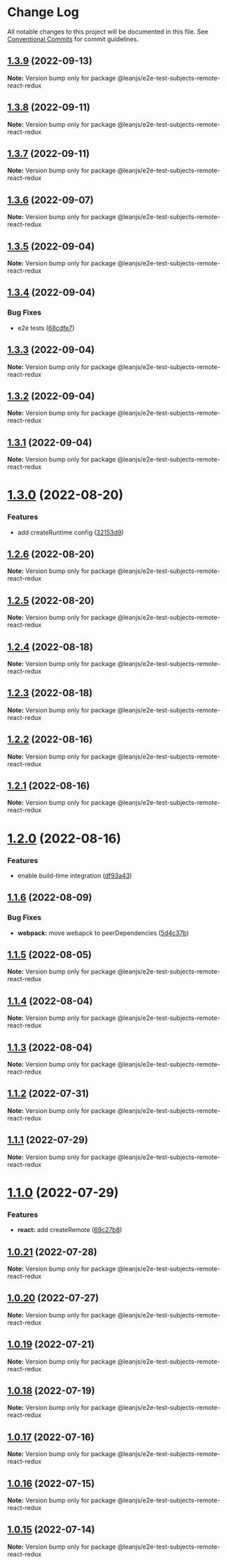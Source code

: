 # Change Log

All notable changes to this project will be documented in this file.
See [Conventional Commits](https://conventionalcommits.org) for commit guidelines.

## [1.3.9](https://github.com/leanjs/leanjs/compare/@leanjs/e2e-test-subjects-remote-react-redux@1.3.8...@leanjs/e2e-test-subjects-remote-react-redux@1.3.9) (2022-09-13)

**Note:** Version bump only for package @leanjs/e2e-test-subjects-remote-react-redux





## [1.3.8](https://github.com/leanjs/leanjs/compare/@leanjs/e2e-test-subjects-remote-react-redux@1.3.7...@leanjs/e2e-test-subjects-remote-react-redux@1.3.8) (2022-09-11)

**Note:** Version bump only for package @leanjs/e2e-test-subjects-remote-react-redux





## [1.3.7](https://github.com/leanjs/leanjs/compare/@leanjs/e2e-test-subjects-remote-react-redux@1.3.6...@leanjs/e2e-test-subjects-remote-react-redux@1.3.7) (2022-09-11)

**Note:** Version bump only for package @leanjs/e2e-test-subjects-remote-react-redux





## [1.3.6](https://github.com/leanjs/leanjs/compare/@leanjs/e2e-test-subjects-remote-react-redux@1.3.5...@leanjs/e2e-test-subjects-remote-react-redux@1.3.6) (2022-09-07)

**Note:** Version bump only for package @leanjs/e2e-test-subjects-remote-react-redux





## [1.3.5](https://github.com/leanjs/leanjs/compare/@leanjs/e2e-test-subjects-remote-react-redux@1.3.4...@leanjs/e2e-test-subjects-remote-react-redux@1.3.5) (2022-09-04)

**Note:** Version bump only for package @leanjs/e2e-test-subjects-remote-react-redux





## [1.3.4](https://github.com/leanjs/leanjs/compare/@leanjs/e2e-test-subjects-remote-react-redux@1.3.3...@leanjs/e2e-test-subjects-remote-react-redux@1.3.4) (2022-09-04)


### Bug Fixes

* e2e tests ([68cdfe7](https://github.com/leanjs/leanjs/commit/68cdfe71a5b0525badc62be1bded4da1b919c513))





## [1.3.3](https://github.com/leanjs/leanjs/compare/@leanjs/e2e-test-subjects-remote-react-redux@1.3.2...@leanjs/e2e-test-subjects-remote-react-redux@1.3.3) (2022-09-04)

**Note:** Version bump only for package @leanjs/e2e-test-subjects-remote-react-redux





## [1.3.2](https://github.com/leanjs/leanjs/compare/@leanjs/e2e-test-subjects-remote-react-redux@1.3.1...@leanjs/e2e-test-subjects-remote-react-redux@1.3.2) (2022-09-04)

**Note:** Version bump only for package @leanjs/e2e-test-subjects-remote-react-redux





## [1.3.1](https://github.com/leanjs/leanjs/compare/@leanjs/e2e-test-subjects-remote-react-redux@1.3.0...@leanjs/e2e-test-subjects-remote-react-redux@1.3.1) (2022-09-04)

**Note:** Version bump only for package @leanjs/e2e-test-subjects-remote-react-redux





# [1.3.0](https://github.com/leanjs/leanjs/compare/@leanjs/e2e-test-subjects-remote-react-redux@1.2.6...@leanjs/e2e-test-subjects-remote-react-redux@1.3.0) (2022-08-20)


### Features

* add createRuntime config ([32153d9](https://github.com/leanjs/leanjs/commit/32153d92e4a5ea436f597f3af7a09972d003820b))





## [1.2.6](https://github.com/leanjs/leanjs/compare/@leanjs/e2e-test-subjects-remote-react-redux@1.2.5...@leanjs/e2e-test-subjects-remote-react-redux@1.2.6) (2022-08-20)

**Note:** Version bump only for package @leanjs/e2e-test-subjects-remote-react-redux





## [1.2.5](https://github.com/leanjs/leanjs/compare/@leanjs/e2e-test-subjects-remote-react-redux@1.2.4...@leanjs/e2e-test-subjects-remote-react-redux@1.2.5) (2022-08-20)

**Note:** Version bump only for package @leanjs/e2e-test-subjects-remote-react-redux





## [1.2.4](https://github.com/leanjs/leanjs/compare/@leanjs/e2e-test-subjects-remote-react-redux@1.2.3...@leanjs/e2e-test-subjects-remote-react-redux@1.2.4) (2022-08-18)

**Note:** Version bump only for package @leanjs/e2e-test-subjects-remote-react-redux





## [1.2.3](https://github.com/leanjs/leanjs/compare/@leanjs/e2e-test-subjects-remote-react-redux@1.2.2...@leanjs/e2e-test-subjects-remote-react-redux@1.2.3) (2022-08-18)

**Note:** Version bump only for package @leanjs/e2e-test-subjects-remote-react-redux





## [1.2.2](https://github.com/leanjs/leanjs/compare/@leanjs/e2e-test-subjects-remote-react-redux@1.2.1...@leanjs/e2e-test-subjects-remote-react-redux@1.2.2) (2022-08-16)

**Note:** Version bump only for package @leanjs/e2e-test-subjects-remote-react-redux





## [1.2.1](https://github.com/leanjs/leanjs/compare/@leanjs/e2e-test-subjects-remote-react-redux@1.2.0...@leanjs/e2e-test-subjects-remote-react-redux@1.2.1) (2022-08-16)

**Note:** Version bump only for package @leanjs/e2e-test-subjects-remote-react-redux





# [1.2.0](https://github.com/leanjs/leanjs/compare/@leanjs/e2e-test-subjects-remote-react-redux@1.1.6...@leanjs/e2e-test-subjects-remote-react-redux@1.2.0) (2022-08-16)


### Features

* enable build-time integration ([df93a43](https://github.com/leanjs/leanjs/commit/df93a433f869a659ace4fb1388608fdd415071b0))





## [1.1.6](https://github.com/leanjs/leanjs/compare/@leanjs/e2e-test-subjects-remote-react-redux@1.1.5...@leanjs/e2e-test-subjects-remote-react-redux@1.1.6) (2022-08-09)


### Bug Fixes

* **webpack:** move webapck to peerDependencies ([5d4c37b](https://github.com/leanjs/leanjs/commit/5d4c37bde96240a8056c9fb6dfafb9d4f082eb3b))





## [1.1.5](https://github.com/leanjs/leanjs/compare/@leanjs/e2e-test-subjects-remote-react-redux@1.1.4...@leanjs/e2e-test-subjects-remote-react-redux@1.1.5) (2022-08-05)

**Note:** Version bump only for package @leanjs/e2e-test-subjects-remote-react-redux





## [1.1.4](https://github.com/leanjs/leanjs/compare/@leanjs/e2e-test-subjects-remote-react-redux@1.1.3...@leanjs/e2e-test-subjects-remote-react-redux@1.1.4) (2022-08-04)

**Note:** Version bump only for package @leanjs/e2e-test-subjects-remote-react-redux





## [1.1.3](https://github.com/leanjs/leanjs/compare/@leanjs/e2e-test-subjects-remote-react-redux@1.1.2...@leanjs/e2e-test-subjects-remote-react-redux@1.1.3) (2022-08-04)

**Note:** Version bump only for package @leanjs/e2e-test-subjects-remote-react-redux





## [1.1.2](https://github.com/leanjs/leanjs/compare/@leanjs/e2e-test-subjects-remote-react-redux@1.1.1...@leanjs/e2e-test-subjects-remote-react-redux@1.1.2) (2022-07-31)

**Note:** Version bump only for package @leanjs/e2e-test-subjects-remote-react-redux





## [1.1.1](https://github.com/leanjs/leanjs/compare/@leanjs/e2e-test-subjects-remote-react-redux@1.1.0...@leanjs/e2e-test-subjects-remote-react-redux@1.1.1) (2022-07-29)

**Note:** Version bump only for package @leanjs/e2e-test-subjects-remote-react-redux





# [1.1.0](https://github.com/leanjs/leanjs/compare/@leanjs/e2e-test-subjects-remote-react-redux@1.0.21...@leanjs/e2e-test-subjects-remote-react-redux@1.1.0) (2022-07-29)


### Features

* **react:** add createRemote ([69c27b8](https://github.com/leanjs/leanjs/commit/69c27b80d5e4faa7fdb7dbed29c9b315676a46f2))





## [1.0.21](https://github.com/leanjs/leanjs/compare/@leanjs/e2e-test-subjects-remote-react-redux@1.0.20...@leanjs/e2e-test-subjects-remote-react-redux@1.0.21) (2022-07-28)

**Note:** Version bump only for package @leanjs/e2e-test-subjects-remote-react-redux





## [1.0.20](https://github.com/leanjs/leanjs/compare/@leanjs/e2e-test-subjects-remote-react-redux@1.0.19...@leanjs/e2e-test-subjects-remote-react-redux@1.0.20) (2022-07-27)

**Note:** Version bump only for package @leanjs/e2e-test-subjects-remote-react-redux





## [1.0.19](https://github.com/leanjs/leanjs/compare/@leanjs/e2e-test-subjects-remote-react-redux@1.0.18...@leanjs/e2e-test-subjects-remote-react-redux@1.0.19) (2022-07-21)

**Note:** Version bump only for package @leanjs/e2e-test-subjects-remote-react-redux





## [1.0.18](https://github.com/leanjs/leanjs/compare/@leanjs/e2e-test-subjects-remote-react-redux@1.0.17...@leanjs/e2e-test-subjects-remote-react-redux@1.0.18) (2022-07-19)

**Note:** Version bump only for package @leanjs/e2e-test-subjects-remote-react-redux





## [1.0.17](https://github.com/leanjs/leanjs/compare/@leanjs/e2e-test-subjects-remote-react-redux@1.0.16...@leanjs/e2e-test-subjects-remote-react-redux@1.0.17) (2022-07-16)

**Note:** Version bump only for package @leanjs/e2e-test-subjects-remote-react-redux





## [1.0.16](https://github.com/leanjs/leanjs/compare/@leanjs/e2e-test-subjects-remote-react-redux@1.0.15...@leanjs/e2e-test-subjects-remote-react-redux@1.0.16) (2022-07-15)

**Note:** Version bump only for package @leanjs/e2e-test-subjects-remote-react-redux





## [1.0.15](https://github.com/leanjs/leanjs/compare/@leanjs/e2e-test-subjects-remote-react-redux@1.0.14...@leanjs/e2e-test-subjects-remote-react-redux@1.0.15) (2022-07-14)

**Note:** Version bump only for package @leanjs/e2e-test-subjects-remote-react-redux

